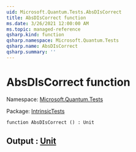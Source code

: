 ```yaml
---
uid: Microsoft.Quantum.Tests.AbsDIsCorrect
title: AbsDIsCorrect function
ms.date: 3/26/2021 12:00:00 AM
ms.topic: managed-reference
qsharp.kind: function
qsharp.namespace: Microsoft.Quantum.Tests
qsharp.name: AbsDIsCorrect
qsharp.summary: ''
---
```


# AbsDIsCorrect function

Namespace: [Microsoft.Quantum.Tests](xref:Microsoft.Quantum.Tests)

Package: [IntrinsicTests](https://nuget.org/packages/IntrinsicTests)




```qsharp
function AbsDIsCorrect () : Unit
```


## Output : [Unit](xref:microsoft.quantum.lang-ref.unit)

